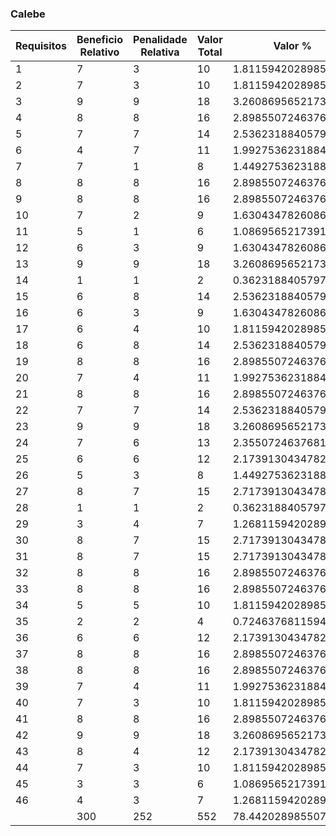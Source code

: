 ### Calebe

|  Requisitos | Beneficio Relativo | Penalidade Relativa | Valor Total | Valor % | Custo Relativo | Custo % | Risco Relativo | Risco % | Prioridade |
|  ------ | ------ | ------ | ------ | ------ | ------ | ------ | ------ | ------ | ------ |
|  1 | 7 | 3 | 10 | 1.8115942028985508 | 4 | 1.7094017094017095 | 3 | 1.5706806282722512 | 0.5523014413666291 |
|  2 | 7 | 3 | 10 | 1.8115942028985508 | 4 | 1.7094017094017095 | 3 | 1.5706806282722512 | 0.5523014413666291 |
|  3 | 9 | 9 | 18 | 3.260869565217391 | 6 | 2.564102564102564 | 4 | 2.094240837696335 | 0.7000062648790879 |
|  4 | 8 | 8 | 16 | 2.898550724637681 | 7 | 2.9914529914529915 | 5 | 2.6178010471204187 | 0.5167444199719048 |
|  5 | 7 | 7 | 14 | 2.536231884057971 | 6 | 2.564102564102564 | 3 | 1.5706806282722512 | 0.6133893280632412 |
|  6 | 4 | 7 | 11 | 1.9927536231884055 | 4 | 1.7094017094017095 | 2 | 1.0471204188481675 | 0.7229231366459626 |
|  7 | 7 | 1 | 8 | 1.4492753623188406 | 7 | 2.9914529914529915 | 5 | 2.6178010471204187 | 0.2583722099859524 |
|  8 | 8 | 8 | 16 | 2.898550724637681 | 4 | 1.7094017094017095 | 3 | 1.5706806282722512 | 0.8836823061866065 |
|  9 | 8 | 8 | 16 | 2.898550724637681 | 8 | 3.418803418803419 | 8 | 4.18848167539267 | 0.3810230179028133 |
|  10 | 7 | 2 | 9 | 1.6304347826086956 | 4 | 1.7094017094017095 | 3 | 1.5706806282722512 | 0.4970712972299661 |
|  11 | 5 | 1 | 6 | 1.0869565217391304 | 3 | 1.282051282051282 | 2 | 1.0471204188481675 | 0.4666708432527253 |
|  12 | 6 | 3 | 9 | 1.6304347826086956 | 5 | 2.1367521367521367 | 4 | 2.094240837696335 | 0.38535511461614513 |
|  13 | 9 | 9 | 18 | 3.260869565217391 | 8 | 3.418803418803419 | 8 | 4.18848167539267 | 0.4286508951406649 |
|  14 | 1 | 1 | 2 | 0.36231884057971014 | 1 | 0.4273504273504274 | 1 | 0.5235602094240838 | 0.3810230179028133 |
|  15 | 6 | 8 | 14 | 2.536231884057971 | 2 | 0.8547008547008548 | 1 | 0.5235602094240838 | 1.8401679841897234 |
|  16 | 6 | 3 | 9 | 1.6304347826086956 | 8 | 3.418803418803419 | 6 | 3.1413612565445024 | 0.24853564861498306 |
|  17 | 6 | 4 | 10 | 1.8115942028985508 | 7 | 2.9914529914529915 | 8 | 4.18848167539267 | 0.25231346620239276 |
|  18 | 6 | 8 | 14 | 2.536231884057971 | 2 | 0.8547008547008548 | 1 | 0.5235602094240838 | 1.8401679841897234 |
|  19 | 8 | 8 | 16 | 2.898550724637681 | 8 | 3.418803418803419 | 7 | 3.664921465968586 | 0.4091845422835013 |
|  20 | 7 | 4 | 11 | 1.9927536231884055 | 2 | 0.8547008547008548 | 1 | 0.5235602094240838 | 1.4458462732919253 |
|  21 | 8 | 8 | 16 | 2.898550724637681 | 6 | 2.564102564102564 | 3 | 1.5706806282722512 | 0.7010163749294184 |
|  22 | 7 | 7 | 14 | 2.536231884057971 | 3 | 1.282051282051282 | 2 | 1.0471204188481675 | 1.0888986342563591 |
|  23 | 9 | 9 | 18 | 3.260869565217391 | 6 | 2.564102564102564 | 5 | 2.6178010471204187 | 0.6292802432980401 |
|  24 | 7 | 6 | 13 | 2.355072463768116 | 4 | 1.7094017094017095 | 3 | 1.5706806282722512 | 0.7179918737766179 |
|  25 | 6 | 6 | 12 | 2.1739130434782608 | 5 | 2.1367521367521367 | 4 | 2.094240837696335 | 0.5138068194881935 |
|  26 | 5 | 3 | 8 | 1.4492753623188406 | 6 | 2.564102564102564 | 5 | 2.6178010471204187 | 0.2796801081324623 |
|  27 | 8 | 7 | 15 | 2.717391304347826 | 8 | 3.418803418803419 | 9 | 4.712041884816754 | 0.334207724151133 |
|  28 | 1 | 1 | 2 | 0.36231884057971014 | 1 | 0.4273504273504274 | 1 | 0.5235602094240838 | 0.3810230179028133 |
|  29 | 3 | 4 | 7 | 1.2681159420289856 | 8 | 3.418803418803419 | 7 | 3.664921465968586 | 0.17901823724903185 |
|  30 | 8 | 7 | 15 | 2.717391304347826 | 4 | 1.7094017094017095 | 3 | 1.5706806282722512 | 0.8284521620499437 |
|  31 | 8 | 7 | 15 | 2.717391304347826 | 4 | 1.7094017094017095 | 3 | 1.5706806282722512 | 0.8284521620499437 |
|  32 | 8 | 8 | 16 | 2.898550724637681 | 5 | 2.1367521367521367 | 6 | 3.1413612565445024 | 0.5491641631494554 |
|  33 | 8 | 8 | 16 | 2.898550724637681 | 6 | 2.564102564102564 | 3 | 1.5706806282722512 | 0.7010163749294184 |
|  34 | 5 | 5 | 10 | 1.8115942028985508 | 6 | 2.564102564102564 | 3 | 1.5706806282722512 | 0.4381352343308865 |
|  35 | 2 | 2 | 4 | 0.7246376811594203 | 3 | 1.282051282051282 | 2 | 1.0471204188481675 | 0.31111389550181684 |
|  36 | 6 | 6 | 12 | 2.1739130434782608 | 6 | 2.564102564102564 | 7 | 3.664921465968586 | 0.3489973763118441 |
|  37 | 8 | 8 | 16 | 2.898550724637681 | 6 | 2.564102564102564 | 7 | 3.664921465968586 | 0.4653298350824588 |
|  38 | 8 | 8 | 16 | 2.898550724637681 | 8 | 3.418803418803419 | 7 | 3.664921465968586 | 0.4091845422835013 |
|  39 | 7 | 4 | 11 | 1.9927536231884055 | 6 | 2.564102564102564 | 6 | 3.1413612565445024 | 0.3492710997442455 |
|  40 | 7 | 3 | 10 | 1.8115942028985508 | 7 | 2.9914529914529915 | 6 | 3.1413612565445024 | 0.2953936202274638 |
|  41 | 8 | 8 | 16 | 2.898550724637681 | 5 | 2.1367521367521367 | 4 | 2.094240837696335 | 0.6850757593175913 |
|  42 | 9 | 9 | 18 | 3.260869565217391 | 9 | 3.8461538461538463 | 9 | 4.712041884816754 | 0.38102301790281323 |
|  43 | 8 | 4 | 12 | 2.1739130434782608 | 5 | 2.1367521367521367 | 4 | 2.094240837696335 | 0.5138068194881935 |
|  44 | 7 | 3 | 10 | 1.8115942028985508 | 2 | 0.8547008547008548 | 1 | 0.5235602094240838 | 1.3144057029926597 |
|  45 | 3 | 3 | 6 | 1.0869565217391304 | 2 | 0.8547008547008548 | 1 | 0.5235602094240838 | 0.7886434217955957 |
|  46 | 4 | 3 | 7 | 1.2681159420289856 | 3 | 1.282051282051282 | 2 | 1.0471204188481675 | 0.5444493171281796 |
|   | 300 | 252 | 552 | 78.44202898550724 | 234 | 78.63247863247862 | 191 | 81.15183246073298 | 22.77182460438464 |